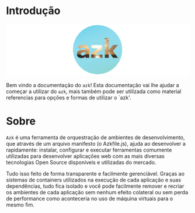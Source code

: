# Introdução

![Figure 1-1](./images/logo.png)

Bem vindo a documentação do `azk`! Esta documentação vai lhe ajudar a começar a utilizar do `azk`, mais também pode ser utilizada como material referencias para opções e formas de utilizar o `azk'.

# Sobre

`Azk` é uma ferramenta de orquestração de ambientes de desenvolvimento, que através de um arquivo manifesto (o Azkfile.js), ajuda ao desenvolver a rapidamente: instalar, configurar e executar ferramentas comumente utilizadas para desenvolver aplicações web com as mais diversas tecnologias Open Source disponíveis e utilizadas do mercado.

Tudo isso feito de forma transparente e facilmente gerenciável. Graças ao sistemas de containers utilizados na execução de cada aplicação e suas dependências, tudo fica isolado e você pode facilmente remover e recriar os ambientes de cada aplicação sem nenhum efeito colateral ou sem perda de performance como aconteceria no uso de máquina virtuais para o mesmo fim.
